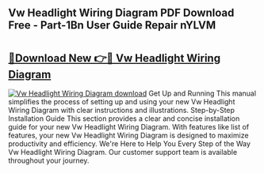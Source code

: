 ## Vw Headlight Wiring Diagram PDF Download Free - Part-1Bn User Guide Repair nYLVM

# <h2><a href="http://dfna5rk.blite.top/?on=Vw+Headlight+Wiring+Diagram">🔗Download New 👉🔴 Vw Headlight Wiring Diagram</a></h2>

[![Vw Headlight Wiring Diagram download](https://i.imgur.com/lujVjoI.png)](http://dfna5rk.blite.top/?on=Vw+Headlight+Wiring+Diagram)
Get Up and Running This manual simplifies the process of setting up and using your new Vw Headlight Wiring Diagram with clear instructions and illustrations. Step-by-Step Installation Guide This section provides a clear and concise installation guide for your new Vw Headlight Wiring Diagram. With features like list of features, your new Vw Headlight Wiring Diagram is designed to maximize productivity and efficiency. We're Here to Help You Every Step of the Way Vw Headlight Wiring Diagram. Our customer support team is available throughout your journey.
